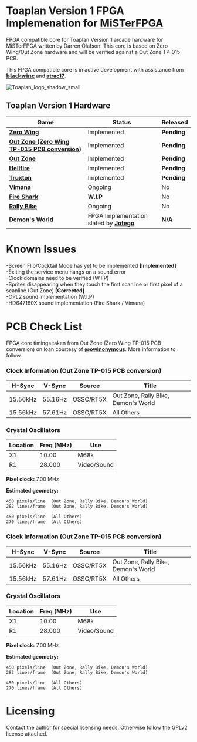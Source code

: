 

# Toaplan Version 1 FPGA Implemenation for [MiSTerFPGA](https://github.com/MiSTer-devel/Main_MiSTer/wiki)

FPGA compatible core for Toaplan Version 1 arcade hardware for MiSTerFPGA written by Darren Olafson. This core is based on Zero Wing/Out Zone hardware and will be verified against a Out Zone TP-015 PCB. 

This FPGA compatible core is in active development with assistance from [**𝕓𝕝𝕒𝕔𝕜𝕨𝕚𝕟𝕖**](https://github.com/blackwine) and [**atrac17**](https://github.com/atrac17).

![Toaplan_logo_shadow_small](https://user-images.githubusercontent.com/32810066/151543842-5f7380a4-9b29-472d-bc03-8cc04a579cf2.png)

## Toaplan Version 1 Hardware

Game                |  Status | Released
--------------------|---------|---------
[**Zero Wing**](https://en.wikipedia.org/wiki/Zero_Wing) | Implemented | **Pending**
[**Out Zone (Zero Wing TP-015 PCB conversion)**](https://en.wikipedia.org/wiki/Out_Zone) | Implemented | **Pending**
[**Out Zone**](https://en.wikipedia.org/wiki/Out_Zone) | Implemented | **Pending**
[**Hellfire**](https://en.wikipedia.org/wiki/Hellfire_%28video_game%29) | Implemented | **Pending**
[**Truxton**](https://en.wikipedia.org/wiki/Truxton_%28video_game%29) | Implemented | **Pending**
[**Vimana**](https://en.wikipedia.org/wiki/Vimana_%28video_game%29) | Ongoing | No
[**Fire Shark**](https://en.wikipedia.org/wiki/Fire_Shark) | **W.I.P** | No
[**Rally Bike**](https://en.wikipedia.org/wiki/Rally_Bike) | Ongoing | No
[**Demon's World**](https://en.wikipedia.org/wiki/Demon%27s_World) | FPGA Implementation slated by [**Jotego**](https://github.com/jotego) | **N/A**


# Known Issues

-Screen Flip/Cocktail Mode has yet to be implemented **[Implemented]**  
-Exiting the service menu hangs on a sound error  
-Clock domains need to be verified (W.I.P)  
-Sprites disappearing when they touch the first scanline or first pixel of a scanline (Out Zone) **[Corrected]**  
-OPL2 sound implementation (W.I.P)  
-HD647180X sound implementation (Fire Shark / Vimana)  

# PCB Check List

FPGA core timings taken from Out Zone (Zero Wing TP-015 PCB conversion) on loan courtesy of [**@owlnonymous**](https://twitter.com/owlnonymous). More information to follow.

### Clock Information (Out Zone TP-015 PCB conversion)

H-Sync   | V-Sync   | Source    | Title 
---------|----------|-----------|-------
15.56kHz | 55.16Hz  | OSSC/RT5X | Out Zone, Rally Bike, Demon's World
15.56kHz | 57.61Hz  | OSSC/RT5X | All Others

### Crystal Oscillators

Location | Freq (MHz) | Use
---------|------------|-------
X1       | 10.00      | M68k
R1       | 28.000     | Video/Sound

**Pixel clock:** 7.00 MHz

**Estimated geometry:**

    450 pixels/line  (Out Zone, Rally Bike, Demon's World)
    282 lines/frame  (Out Zone, Rally Bike, Demon's World)
  
    450 pixels/line  (All Others)
    270 lines/frame  (All Others)

### Clock Information (Out Zone TP-015 PCB conversion)

H-Sync   | V-Sync   | Source    | Title 
---------|----------|-----------|-------
15.56kHz | 55.16Hz  | OSSC/RT5X | Out Zone, Rally Bike, Demon's World
15.56kHz | 57.61Hz  | OSSC/RT5X | All Others

### Crystal Oscillators

Location | Freq (MHz) | Use
---------|------------|-------
X1       | 10.00      | M68k
R1       | 28.000     | Video/Sound

**Pixel clock:** 7.00 MHz

**Estimated geometry:**

    450 pixels/line  (Out Zone, Rally Bike, Demon's World)
    282 lines/frame  (Out Zone, Rally Bike, Demon's World)
  
    450 pixels/line  (All Others)
    270 lines/frame  (All Others)

# Licensing

Contact the author for special licensing needs. Otherwise follow the GPLv2 license attached.
